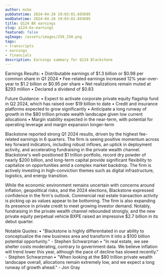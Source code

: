 ```yaml
---
author: mike
pubDatetime: 2024-04-28 19:03:01.693695
modDatetime: 2024-04-28 19:03:01.693695
title: Q124 BX earnings
slug: q124-bx-earnings
featured: false
ogImage: /assets/images/250_250.png
tags:
- transcripts
- earnings
- financials
description: Earnings summary for Q124 Blackstone
---
```

Earnings Results:
• Distributable earnings of $1.3 billion or $0.98 per common share in Q1 2024
• Fee-related earnings increased 12% year-over-year to $1.2 billion or $0.95 per share
• Net realizations remain muted at $293 million
• Declared a dividend of $0.83

Future Guidance:
• Expect to activate corporate private equity flagship fund in Q2 2024, which has raised over $19 billion to date
• Credit and insurance platforms expected to grow significantly
• Anticipate a long runway of growth in the $80 trillion private wealth landscape given low current allocations
• Margin stability expected in the near-term, with potential for operating leverage and margin expansion longer-term

Blackstone reported strong Q1 2024 results, driven by the highest fee-related earnings in 6 quarters. The firm is seeing positive momentum across key forward indicators, including robust inflows, an uptick in deployment activity, and accelerating fundraising in the private wealth channel. Blackstone's well-positioned $1 trillion portfolio, record dry powder of nearly $200 billion, and long-term capital provide significant flexibility to capitalize on opportunities amid a complex market backdrop. The firm is actively investing in high-conviction themes such as digital infrastructure, logistics, and energy transition.

While the economic environment remains uncertain with concerns around inflation, geopolitical risks, and the 2024 elections, Blackstone expressed confidence in the firm's outlook. Commercial real estate transaction activity is picking up as values appear to be bottoming. The firm is also expanding its presence in private credit to meet growing investor demand. Notably, fundraising in the private wealth channel rebounded strongly, and the new private equity perpetual vehicle BXPE raised an impressive $2.7 billion in its debut quarter.

Notable Quotes:
• "Blackstone is highly differentiated in our ability to conceptualize the new business area and transform it into a $100 billion potential opportunity." - Stephen Schwarzman
• "In real estate, we see shelter costs moderating, contrary to government data. We believe inflation will trend lower this year, although the pace of decline has slowed recently." - Stephen Schwarzman
• "When looking at the $80 trillion private wealth landscape overall, allocations remain extremely low, and we expect a long runway of growth ahead." - Jon Gray